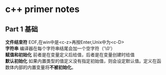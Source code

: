 # c++ primer notes

## Part 1 基础 

**文件结束符** EOF,在win中是\<c-z>再按Enter,Unix中为\<c-D><br>
**字符串** 编译器在每个字符串结尾会加一个空字符（'\0'）<br>
**赋值和初始化** 前者是在变量定义后给值，后者是在变量创建时给值<br>
**默认初始化** 如果内置类型的值定义没有指定初始值，则会设定默认值。定义在函数体内部的内置变量将**不被初始化**。<br>

